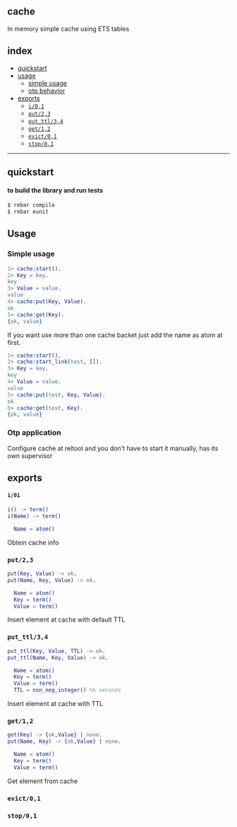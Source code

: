 cache
-----

In memory simple cache using ETS tables

## index ##

* [quickstart](#quickstart)
* [usage](#usage)
  - [simple usage](#simple-usage)
  - [otp behavior](#otp-behavior)
* [exports](#exports)
  - [`i/0,1`](#i)
  - [`put/2,3`](#put)
  - [`put_ttl/3,4`](#put_ttl)
  - [`get/1,2`](#get)
  - [`evict/0,1`](#evict)
  - [`stop/0,1`](#stop)

- - - 

## quickstart ##

#### to build the library and run tests ####

```bash
$ rebar compile
$ rebar eunit
```

## Usage

### Simple usage

```erlang
1> cache:start().
2> Key = key.
key
3> Value = value.
value
4> cache:put(Key, Value).
ok
5> cache:get(Key).
{ok, value}
```

If you want use more than one cache backet just add the name as atom at first.

```erlang
1> cache:start().
2> cache:start_link(test, []).
3> Key = key.
key
4> Value = value.
value
5> cache:put(test, Key, Value).
ok
6> cache:get(test, Key).
{ok, value}
```

### Otp application

Configure cache at reltool and you don't have to start it manually, has its own supervisor  

## exports ##


#### `i/01`

```erlang
i() -> term()
i(Name) -> term()

  Name = atom()
```

Obtein cache info

### `put/2,3`

```erlang
put(Key, Value) -> ok.
put(Name, Key, Value) -> ok.

  Name = atom()
  Key = term()
  Value = term()
```

Insert element at cache with default TTL

### `put_ttl/3,4`

```erlang
put_ttl(Key, Value, TTL) -> ok.
put_ttl(Name, Key, Value) -> ok.

  Name = atom()
  Key = term()
  Value = term()
  TTL = non_neg_integer() %% seconds
```

Insert element at cache with  TTL

### `get/1,2`

```erlang
get(Key) -> {ok,Value} | none.
put(Name, Key) -> {ok,Value} | none.

  Name = atom()
  Key = term()
  Value = term()
```

Get element from cache

### `evict/0,1`
### `stop/0,1`